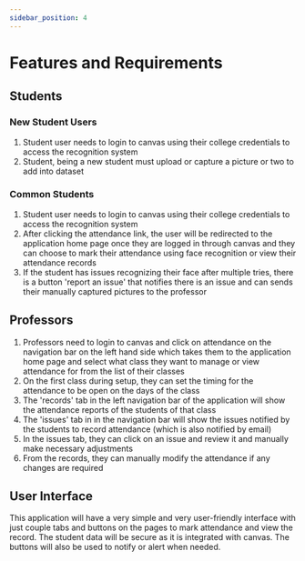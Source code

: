 ```yaml
---
sidebar_position: 4
---
```


# Features and Requirements

## Students
### New Student Users
1. Student user needs to login to canvas using their college credentials to access the recognition system
2. Student, being a new student must upload or capture a picture or two to add into dataset

### Common Students
1. Student user needs to login to canvas using their college credentials to access the recognition system
2. After clicking the attendance link, the user will be redirected to the application home page once they are logged in through canvas and they can choose to mark their attendance using face recognition or view their attendance records
3. If the student has issues recognizing their face after multiple tries, there is a button 'report an issue' that notifies there is an issue and can sends their manually captured pictures to the professor

## Professors

1. Professors need to login to canvas  and click on attendance on the navigation bar on the left hand side which takes them to the application home page and select what class they want to manage or view attendance for from the list of their classes
2. On the first class during setup, they can set the timing for the attendance to be open on the days of the class
3. The 'records' tab in the left navigation bar of the application will show the attendance reports of the students of that class
4. The 'issues' tab in in the navigation bar will show the issues notified by the students to record attendance (which is also notified by email)
5. In the issues tab, they can click on an issue and review it and manually make necessary adjustments
6. From the records, they can manually modify the attendance if any changes are required

## User Interface

This application will have a very simple and very user-friendly interface with just couple tabs and buttons on the pages to mark attendance and view the record. The student data will be secure as it is integrated with canvas. The buttons will also be used to notify or alert when needed.
